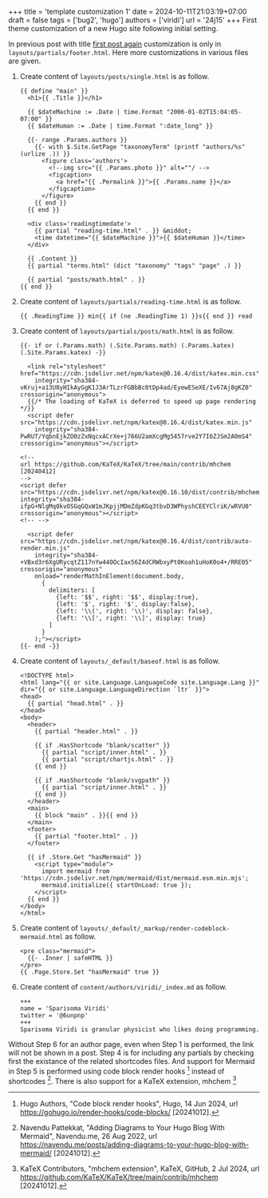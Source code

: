 +++
title = 'template customization 1'
date = 2024-10-11T21:03:19+07:00
draft = false
tags = ['bug2', 'hugo']
authors = ['viridi']
url = '24j15'
+++
First theme customization of a new Hugo site following initial setting.

<!--more-->

In previous post with title [first post again](../0000) customization is only in `layouts/partials/footer.html`. Here more customizations in various files are given.

1. Create content of `layouts/posts/single.html` is as follow.
    ```
    {{ define "main" }}
      <h1>{{ .Title }}</h1>

      {{ $dateMachine := .Date | time.Format "2006-01-02T15:04:05-07:00" }}
      {{ $dateHuman := .Date | time.Format ":date_long" }}
      
      {{- range .Params.authors }}
        {{- with $.Site.GetPage "taxonomyTerm" (printf "authors/%s" (urlize .)) }}
          <figure class='authors'>
            <!--img src="{{ .Params.photo }}" alt=""/ -->
            <figcaption>
              <a href="{{ .Permalink }}">{{ .Params.name }}</a>
            </figcaption>
          </figure>
        {{ end }}
      {{ end }}
      
      <div class='readingtimedate'>
        {{ partial "reading-time.html" . }} &middot;
        <time datetime="{{ $dateMachine }}">{{ $dateHuman }}</time>
      </div>
      
      {{ .Content }}
      {{ partial "terms.html" (dict "taxonomy" "tags" "page" .) }}
      
      {{ partial "posts/math.html" . }}
    {{ end }}
    ```
2. Create content of `layouts/partials/reading-time.html` is as follow.
    ```
    {{ .ReadingTime }} min{{ if (ne .ReadingTime 1) }}s{{ end }} read
    ```
3. Create content of `layouts/partials/posts/math.html` is as follow.
    ```
    {{- if or (.Params.math) (.Site.Params.math) (.Params.katex) (.Site.Params.katex) -}}

      <link rel="stylesheet" href="https://cdn.jsdelivr.net/npm/katex@0.16.4/dist/katex.min.css"
        integrity="sha384-vKruj+a13U8yHIkAyGgK1J3ArTLzrFGBbBc0tDp4ad/EyewESeXE/Iv67Aj8gKZ0" crossorigin="anonymous">
      {{/* The loading of KaTeX is deferred to speed up page rendering */}}
      <script defer src="https://cdn.jsdelivr.net/npm/katex@0.16.4/dist/katex.min.js"
        integrity="sha384-PwRUT/YqbnEjkZO0zZxNqcxACrXe+j766U2amXcgMg5457rve2Y7I6ZJSm2A0mS4" crossorigin="anonymous"></script>

    <!--
    url https://github.com/KaTeX/KaTeX/tree/main/contrib/mhchem [20240412]
    -->
    <script defer src="https://cdn.jsdelivr.net/npm/katex@0.16.10/dist/contrib/mhchem.min.js" integrity="sha384-ifpG+NlgMq0kvOSGqGQxW1mJKpjjMDmZdpKGq3tbvD3WPhyshCEEYClriK/wRVU0"  crossorigin="anonymous"></script>
    <!-- -->    
        
      <script defer src="https://cdn.jsdelivr.net/npm/katex@0.16.4/dist/contrib/auto-render.min.js"
        integrity="sha384-+VBxd3r6XgURycqtZ117nYw44OOcIax56Z4dCRWbxyPt0Koah1uHoK0o4+/RRE05" crossorigin="anonymous"
        onload="renderMathInElement(document.body,
          {
            delimiters: [
              {left: '$$', right: '$$', display:true},
              {left: '$', right: '$', display:false},
              {left: '\\(', right: '\\)', display: false},
              {left: '\\[', right: '\\]', display: true}
            ]
          }
        );"></script>
    {{- end -}}
    ```
4. Create content of `layouts/_default/baseof.html` is as follow.
    ```
    <!DOCTYPE html>
    <html lang="{{ or site.Language.LanguageCode site.Language.Lang }}" dir="{{ or site.Language.LanguageDirection `ltr` }}">
    <head>
      {{ partial "head.html" . }}
    </head>
    <body>
      <header>
        {{ partial "header.html" . }}
        
        {{ if .HasShortcode "blank/scatter" }}
          {{ partial "script/inner.html" . }}
          {{ partial "script/chartjs.html" . }}
        {{ end }}

        {{ if .HasShortcode "blank/svgpath" }}
          {{ partial "script/inner.html" . }}
        {{ end }}
      </header>
      <main>
        {{ block "main" . }}{{ end }}
      </main>
      <footer>
        {{ partial "footer.html" . }}
      </footer>

      {{ if .Store.Get "hasMermaid" }}
        <script type="module">
          import mermaid from 'https://cdn.jsdelivr.net/npm/mermaid/dist/mermaid.esm.min.mjs';
          mermaid.initialize({ startOnLoad: true });
        </script>
      {{ end }}
    </body>
    </html>
    ```
5. Create content of `layouts/_default/_markup/render-codeblock-mermaid.html` as follow.
    ```
    <pre class="mermaid">
      {{- .Inner | safeHTML }}
    </pre>
    {{ .Page.Store.Set "hasMermaid" true }}
    ```
6. Create content of `content/authors/viridi/_index.md` as follow.
    ```
    +++
    name = 'Sparisoma Viridi'
    twitter = '@6unpnp'
    +++
    Sparisoma Viridi is granular physicist who likes doing programming.
    ```
Without Step 6 for an author page, even when Step 1 is performed, the link will not be shown in a post. Step 4 is for including any partials by checking first the existance of the related shortcodes files. And support for Mermaid in Step 5 is performed using code block render hooks [^hugo_2024] instead of shortcodes [^pattekkat_2022]. There is also support for a KaTeX extension, mhchem [^mchem_2024]


[^hugo_2024]: Hugo Authors, "Code block render hooks", Hugo, 14 Jun 2024, url https://gohugo.io/render-hooks/code-blocks/ [20241012].
[^pattekkat_2022]: Navendu Pattekkat, "Adding Diagrams to Your Hugo Blog With Mermaid", Navendu.me, 26 Aug 2022, url https://navendu.me/posts/adding-diagrams-to-your-hugo-blog-with-mermaid/ [20241012].

[^mchem_2024]: KaTeX Contributors, "mhchem extension", KaTeX, GitHub, 2 Jul 2024, url https://github.com/KaTeX/KaTeX/tree/main/contrib/mhchem [20241012].
